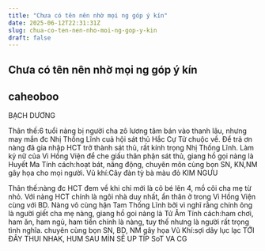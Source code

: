 ```yaml
---
title: "Chưa có tên nên nhờ mọi ng góp ý kín"
date: 2025-06-12T22:31:31Z
slug: chua-co-ten-nen-nho-moi-ng-gop-y-kin
draft: false
---
```


## Chưa có tên nên nhờ mọi ng góp ý kín

## caheoboo

BẠCH DƯƠNG
   
Thân thế:6 tuổi nàng bị người cha zô lương tâm bán vào thanh lâu, nhưng may mắn đc Nhị Thống Lĩnh cuả hội sát thủ Hắc Cự Tử chuộc về. Để trả ơn nàng đã gia nhập HCT trở thành sát thủ, rất kính trọng Nhị Thống Lĩnh. Làm kỷ nữ của Vi Hồng Viện để che giấu thân phận sát thủ, giang hồ gọi nàng là Huyết Ma
Tính cách:hoạt bát, năng động, chuyên môn cùng bọn SN, KN,NM gây họa cho mọi người. 
Vũ khí:Cây đàn tỳ bà màu đỏ
KIM NGƯU
 
Thân thế:nàng đc HCT đem về khi chỉ mới là cô bé lên 4, mồ côi cha mẹ từ nhỏ. Với nàng HCT chính là ngôi nhà duy nhất, ẩn thân ở trong Vi Hồng Viện cùng với BD. Nàng vô cùng hận Tam Thống Lĩnh bởi vì nghĩ rằng chính ông là người giết cha mẹ nàng, giang hồ goi nàng là Tử Âm
Tính cách:ham chơi, ham ăn, ham ngủ, ham tiền chính là nàng, tuy thế nhưng là người rất trọng tình nghĩa. chuyên cùng bọn SN, BD, NM gây họa
Vũ Khí:sợi dây lục lạc 
                            TỚI ĐÂY THUI NHAK, HUM SAU MÌN SẼ UP TÍP SoT VA CG